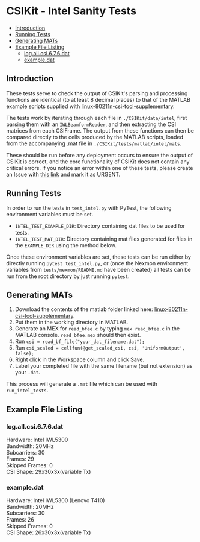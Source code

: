 # CSIKit - Intel Sanity Tests

- [Introduction](#introduction)
- [Running Tests](#running-tests) 
- [Generating MATs](#generating-mats)
- [Example File Listing](#example-file-listing)
    * [log.all.csi.6.7.6.dat](#logallcsi676dat)
    * [example.dat](#exampledat)

## Introduction

These tests serve to check the output of CSIKit's parsing and processing functions are identical (to at least 8 decimal places) to that of the MATLAB example scripts supplied with [linux-80211n-csi-tool-supplementary](https://github.com/dhalperi/linux-80211n-csitool-supplementary/matlab).

The tests work by iterating through each file in `./CSIKit/data/intel`, first parsing them with an `IWLBeamformReader`, and then extracting the CSI matrices from each CSIFrame. The output from these functions can then be compared directly to the cells produced by the MATLAB scripts, loaded from the accompanying .mat file in `./CSIKit/tests/matlab/intel/mats`.

These should be run before any deployment occurs to ensure the output of CSIKit is correct, and the core functionality of CSIKit does not contain any critical errors. If you notice an error within one of these tests, please create an Issue with [this link](https://github.com/Gi-z/CSIKit/issues/new) and mark it as URGENT.

## Running Tests

In order to run the tests in `test_intel.py` with PyTest, the following environment variables must be set.
- `INTEL_TEST_EXAMPLE_DIR`: Directory containing dat files to be used for tests.
- `INTEL_TEST_MAT_DIR`: Directory containing mat files generated for files in the `EXAMPLE_DIR` using the method below.

Once these environment variables are set, these tests can be run either by directly running `pytest test_intel.py`, or (once the Nexmon environment variables from `tests/nexmon/README.md` have been created) all tests can be run from the root directory by just running `pytest`.

## Generating MATs

1. Download the contents of the matlab folder linked here: [linux-80211n-csi-tool-supplementary](https://github.com/dhalperi/linux-80211n-csitool-supplementary/matlab).
2. Put them in the working directory in MATLAB.
3. Generate an MEX for `read_bfee.c` by typing `mex read_bfee.c` in the MATLAB console. `read_bfee.mex` should then exist.
4. Run `csi = read_bf_file("your_dat_filename.dat");`
5. Run `csi_scaled = cellfun(@get_scaled_csi, csi, 'UniformOutput', false);`
6. Right click in the Workspace column and click Save.
7. Label your completed file with the same filename (but not extension) as your `.dat`.

This process will generate a `.mat` file which can be used with `run_intel_tests`.

## Example File Listing

### log.all.csi.6.7.6.dat
Hardware: Intel IWL5300\
Bandwidth: 20MHz\
Subcarriers: 30\
Frames: 29\
Skipped Frames: 0\
CSI Shape: 29x30x3x(variable Tx)

### example.dat
Hardware: Intel IWL5300 (Lenovo T410)\
Bandwidth: 20MHz\
Subcarriers: 30\
Frames: 26\
Skipped Frames: 0\
CSI Shape: 26x30x3x(variable Tx)
